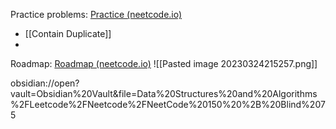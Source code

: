 Practice problems: [Practice (neetcode.io)](https://neetcode.io/practice)
- [[Contain Duplicate]]
- 
Roadmap: [Roadmap (neetcode.io)](https://neetcode.io/roadmap)
![[Pasted image 20230324215257.png]]

obsidian://open?vault=Obsidian%20Vault&file=Data%20Structures%20and%20Algorithms%2FLeetcode%2FNeetcode%2FNeetCode%20150%20%2B%20Blind%2075